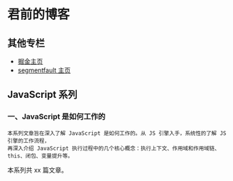 # 君前的博客
## 其他专栏
- [掘金主页](https://juejin.im/user/5e17fc506fb9a02fff07946d)
- [segmentfault 主页](https://segmentfault.com/u/ieun)
## JavaScript 系列
### 一、JavaScript 是如何工作的
    本系列文章旨在深入了解 JavaScript 是如何工作的。从 JS 引擎入手，系统性的了解 JS 引擎的工作流程，
    再深入介绍 JavaScript 执行过程中的几个核心概念：执行上下文、作用域和作用域链、this、闭包、变量提升等。
本系列共 xx 篇文章。
